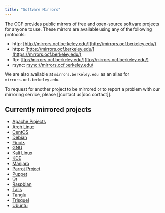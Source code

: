 ```yaml
---
title: "Software Mirrors"
---
```


The OCF provides public mirrors of free and open-source software projects for
anyone to use. These mirrors are available using any of the following protocols:

  - http: [http://mirrors.ocf.berkeley.edu/](http://mirrors.ocf.berkeley.edu/)
  - https: [https://mirrors.ocf.berkeley.edu/](https://mirrors.ocf.berkeley.edu/)
  - ftp: [ftp://mirrors.ocf.berkeley.edu/](ftp://mirrors.ocf.berkeley.edu/)
  - rsync: [rsync://mirrors.ocf.berkeley.edu/](rsync://mirrors.ocf.berkeley.edu/)

We are also available at `mirrors.berkeley.edu`, as an alias for
`mirrors.ocf.berkeley.edu`.

To request for another project to be mirrored or to report a problem with our
mirroring service, please [[contact us|doc contact]].

## Currently mirrored projects

  - [Apache Projects](https://www.apache.org/)
  - [Arch Linux](https://www.archlinux.org/)
  - [CentOS](https://www.centos.org/)
  - [Debian](https://www.debian.org/)
  - [Finnix](https://www.finnix.org/)
  - [GNU](https://www.gnu.org/)
  - [Kali Linux](https://www.kali.org/)
  - [KDE](https://www.kde.org/)
  - [Manjaro](https://manjaro.org/)
  - [Parrot Project](https://www.parrotsec.org/)
  - [Puppet](https://puppet.com/)
  - [Qt](https://www.qt.io/)
  - [Raspbian](https://www.raspbian.org/)
  - [Tails](https://tails.boum.org/)
  - [Tanglu](http://www.tanglu.org/)
  - [Trisquel](https://trisquel.info/)
  - [Ubuntu](https://www.ubuntu.com/)
